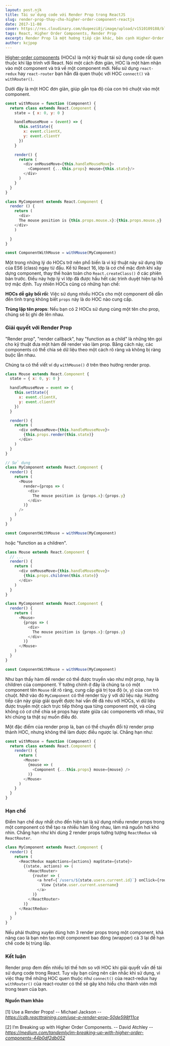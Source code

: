 ```yaml
---
layout: post.njk
title: Tái sử dụng code với Render Prop trong ReactJS
slug: render-prop-thay-cho-higher-order-component-reactjs
date: 2017-11-08
cover: https://res.cloudinary.com/duqeezi8j/image/upload/v1510109188/blob_ixcygo09d1_wfqumj.png
tags: React, Higher Order Components, Render Prop
excerpt: Render Prop là một hướng tiếp cận khác, bên cạnh Higher-Order Components, để giải quyết vấn đề tái sử dụng code trong ReactJS.
author: kcjpop
---
```


[Higher-order components](https://reactjs.org/docs/higher-order-components.html) (HOCs) là một kỹ thuật tái sử dụng code rất quen thuộc khi lập trình với React. Nói một cách đơn giản, HOC là một hàm nhận vào một component và trả về một component mới. Nếu sử dụng `react-redux` hay `react-router` bạn hẳn đã quen thuộc với HOC `connect()` và `withRouter()`.

Dưới đây là một HOC đơn giản, giúp gắn tọa độ của con trỏ chuột vào một component.

```javascript
const withMouse = function (Component) {
  return class extends React.Component {
    state = { x: 0, y: 0 }

    handleMouseMove = (event) => {
      this.setState({
        x: event.clientX,
        y: event.clientY
      })
    }

    render() {
      return (
        <div onMouseMove={this.handleMouseMove}>
          <Component {...this.props} mouse={this.state}/>
        </div>
      )
    }
  }
}

class MyComponent extends React.Component {
  render () {
    return (
      <div>
      The mouse position is {this.props.mouse.x}:{this.props.mouse.y}
    </div>
    )

  }
}

const ComponentWithMouse = withMouse(MyComponent)
```

Một trong những lý do HOCs trở nên phổ biến là vì kỹ thuật này sử dụng lớp của ES6 (class) ngay từ đầu. Kể từ React 16, lớp là cơ chế mặc định khi xây dựng component, thay thế hoàn toàn cho `React.createClass()` ở các phiên bản trước. Điều này hợp lý vì lớp đã được hầu hết các trình duyệt hiện tại hỗ trợ mặc định. Tuy nhiên HOCs cũng có những hạn chế:

**HOCs dễ gây bối rối**: Việc sử dụng nhiều HOCs cho một component dễ dẫn đến tình trạng không biết `props` này là do HOC nào cung cấp.

**Trùng lặp tên props**: Nếu bạn có 2 HOCs sử dụng cùng một tên cho prop, chúng sẽ bị ghi đè lên nhau.

### Giải quyết với Render Prop

"Render prop", "render callback", hay "function as a child" là những tên gọi cho kỹ thuật đưa một hàm để render vào làm prop. Bằng cách này, các components có thể chia sẻ dữ liệu theo một cách rõ ràng và không bị ràng buộc lẫn nhau.

Chúng ta có thể viết ví dụ `withMouse()` ở trên theo hướng render prop.

```javascript
class Mouse extends React.Component {
  state = { x: 0, y: 0 }

  handleMouseMove = event => {
    this.setState({
      x: event.clientX,
      y: event.clientY
    })
  }

  render() {
    return (
      <div onMouseMove={this.handleMouseMove}>
        {this.props.render(this.state)}
      </div>
    )
  }
}

// Sử dụng
class MyComponent extends React.Component {
  render() {
    return (
      <Mouse
        render={props => (
          <div>
            The mouse position is {props.x}:{props.y}
          </div>
        )}
      />
    )
  }
}

const ComponentWithMouse = withMouse(MyComponent)
```

hoặc "function as a children".

```javascript
class Mouse extends React.Component {
  // ...
  render() {
    return (
      <div onMouseMove={this.handleMouseMove}>
        {this.props.children(this.state)}
      </div>
    )
  }
}

class MyComponent extends React.Component {
  render() {
    return (
      <Mouse>
        {props => (
          <div>
            The mouse position is {props.x}:{props.y}
          </div>
        )}
      </Mouse>
    )
  }
}

const ComponentWithMouse = withMouse(MyComponent)
```

Như bạn thấy hàm để render có thể được truyền vào như một prop, hay là children của component. Ý tưởng chính ở đây là chúng ta có một component tên `Mouse` rất rõ ràng, cung cấp giá trị tọa độ (x, y) của con trỏ chuột. Nhờ vào đó `MyComponent` có thể render tùy ý với dữ liệu này. Hướng tiếp cận này giúp giải quyết được hai vấn đề đã nêu với HOCs, vì dữ liệu được truyền một cách trực tiếp thông qua từng component một, và cũng không có cơ chế chia sẻ props hay state giữa các components với nhau, trừ khi chúng ta thật sự muốn điều đó.

Một đặc điểm của render prop là, bạn có thể chuyển đổi từ render prop thành HOC, nhưng không thể làm được điều ngược lại. Chẳng hạn như:

```javascript
const withMouse = function (Component) {
  return class extends React.Component {
    render() {
      return (
        <Mouse>
          {mouse => (
            <Component {...this.props} mouse={mouse} />
          )}
        </Mouse>
      )
    }
  }
}
```

### Hạn chế

Điểm hạn chế duy nhất cho đến hiện tại là sử dụng nhiều render props trong một component có thể tạo ra nhiều hàm lồng nhau, làm mã nguồn hơi khó nhìn. Chẳng hạn như khi dùng 2 render props  tưởng tượng `ReactRedux` và `ReactRouter`.

```javascript
class MyComponent extends React.Component {
  render() {
    return (
      <ReactRedux mapActions={actions} mapState={state}>
        {(state, actions) => (
          <ReactRouter>
            {router => (
              <a href={`/users/${state.users.current.id}`} onClick={router.handleLink}>
                View {state.user.current.username}
              </a>
            )}
          </ReactRouter>
        )}
      </ReactRedux>
    )
  }
}
```

Nếu phải thường xuyên dùng hơn 3 render props trong một component, khả năng cao là bạn nên tạo một component bao đóng (wrapper) cả 3 lại để hạn chế code bị trùng lắp.

### Kết luận

Render prop đem đến nhiều lợi thế hơn so với HOC khi giải quyết vấn đề tái sử dụng code trong React. Tuy vậy bạn cũng nên cân nhắc khi sử dụng, vì việc thay thế những HOC quen thuộc như  `connect()` của react-redux hay `withRouter()` của react-router có thể sẽ gây khó hiểu cho thành viên mới trong team của bạn.

#### Nguồn tham khảo

[1] Use a Render Props! -- Michael Jackson -- *https://cdb.reacttraining.com/use-a-render-prop-50de598f11ce*

[2] I’m Breaking up with Higher Order Components. -- David Atchley -- *https://medium.com/tandemly/im-breaking-up-with-higher-order-components-44b0df2db052*
